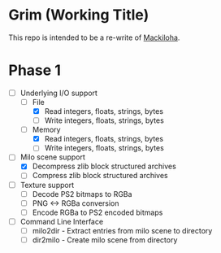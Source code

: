 # Grim (Working Title)
This repo is intended to be a re-write of [Mackiloha](https://github.com/PikminGuts92/Mackiloha).

# Phase 1
- [ ] Underlying I/O support
  - [ ] File
    - [x] Read integers, floats, strings, bytes
    - [ ] Write integers, floats, strings, bytes
  - [ ] Memory
    - [x] Read integers, floats, strings, bytes
    - [ ] Write integers, floats, strings, bytes
- [ ] Milo scene support
  - [x] Decompress zlib block structured archives
  - [ ] Compress zlib block structured archives
- [ ] Texture support
  - [ ] Decode PS2 bitmaps to RGBa
  - [ ] PNG <-> RGBa conversion
  - [ ] Encode RGBa to PS2 encoded bitmaps
- [ ] Command Line Interface
  - [ ] milo2dir - Extract entries from milo scene to directory
  - [ ] dir2milo - Create milo scene from directory
